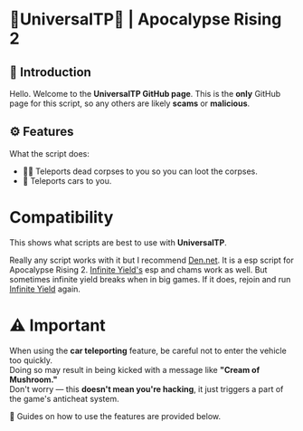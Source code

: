 # 👤UniversalTP👤 | Apocalypse Rising 2

## 📘 Introduction  
Hello. Welcome to the **UniversalTP GitHub page**. This is the **only** GitHub page for this script, so any others are likely **scams** or **malicious**. 

## ⚙️ Features  
What the script does:  
- 🧟‍♂️ Teleports dead corpses to you so you can loot the corpses.  
- 🚗 Teleports cars to you.

# Compatibility
This shows what scripts are best to use with **UniversalTP**.

Really any script works with it but I recommend [Den.net](https://github.com/dengertheguy/den.net). It is a esp script for Apocalypse Rising 2.
[Infinite Yield's](https://infyiff.github.io/Download.html) esp and chams work as well. But sometimes infinite yield breaks when in big games. If it does,  rejoin and run [Infinite Yield](https://infyiff.github.io/Download.html) again.

# ⚠️ Important
When using the **car teleporting** feature, be careful not to enter the vehicle too quickly.  
Doing so may result in being kicked with a message like **"Cream of Mushroom."**   
Don't worry — this **doesn't mean you're hacking**, it just triggers a part of the game's anticheat system.

📘 Guides on how to use the features are provided below.
